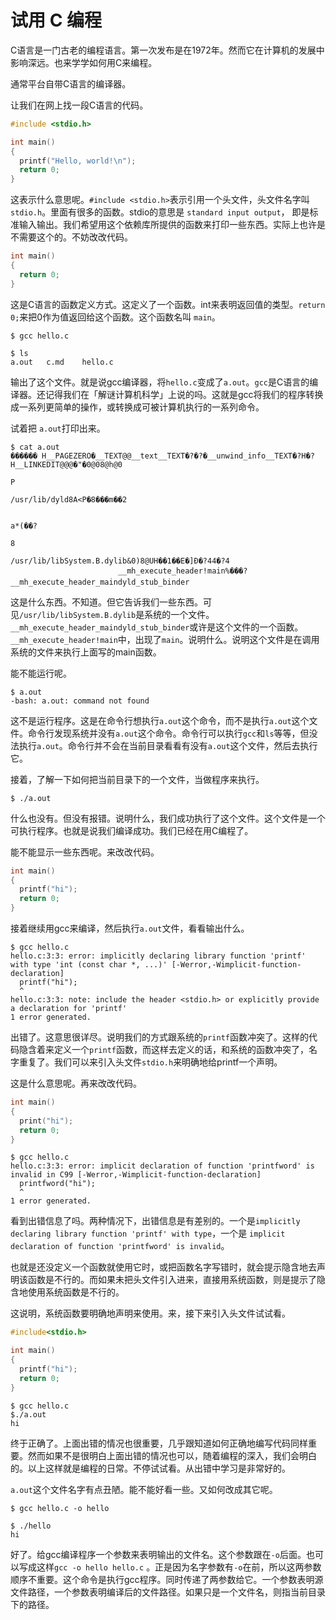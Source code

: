 # 试用 C 编程



C语言是一门古老的编程语言。第一次发布是在1972年。然而它在计算机的发展中影响深远。也来学学如何用C来编程。



通常平台自带C语言的编译器。



让我们在网上找一段C语言的代码。



```c
#include <stdio.h>

int main()    
{
  printf("Hello, world!\n");
  return 0;
}
```



这表示什么意思呢。`#include <stdio.h>`表示引用一个头文件，头文件名字叫`stdio.h`。里面有很多的函数。stdio的意思是 `standard input output`， 即是标准输入输出。我们希望用这个依赖库所提供的函数来打印一些东西。实际上也许是不需要这个的。不妨改改代码。



```c
int main()    
{
  return 0;
}
```



这是C语言的函数定义方式。这定义了一个函数。int来表明返回值的类型。`return 0;`来把0作为值返回给这个函数。这个函数名叫 `main`。



```shell
$ gcc hello.c

$ ls
a.out	c.md	hello.c
```



输出了这个文件。就是说gcc编译器，将`hello.c`变成了`a.out`。`gcc`是C语言的编译器。还记得我们在「解谜计算机科学」上说的吗。这就是gcc将我们的程序转换成一系列更简单的操作，或转换成可被计算机执行的一系列命令。



试着把 `a.out`打印出来。



```shell
$ cat a.out
������ H__PAGEZERO�__TEXT@@__text__TEXT�?�?�__unwind_info__TEXT�?H�?H__LINKEDIT@@@�"�0@08@h@0
                                                                                             P
                                                                                               /usr/lib/dyld8A<P�8���m��2

                                                                                                                          a*(��?
                                                                                                                                8
                                                                                                                                 /usr/lib/libSystem.B.dylib&0)8@UH��1��E�]Ð�?44�?4
                        __mh_execute_header!main%���? __mh_execute_header_maindyld_stub_binder
```



这是什么东西。不知道。但它告诉我们一些东西。可见`/usr/lib/libSystem.B.dylib`是系统的一个文件。`__mh_execute_header_maindyld_stub_binder`或许是这个文件的一个函数。`__mh_execute_header!main`中，出现了`main`。说明什么。说明这个文件是在调用系统的文件来执行上面写的main函数。



能不能运行呢。

```shell
$ a.out
-bash: a.out: command not found
```

这不是运行程序。这是在命令行想执行`a.out`这个命令，而不是执行`a.out`这个文件。命令行发现系统并没有`a.out`这个命令。命令行可以执行`gcc`和`ls`等等，但没法执行`a.out`。命令行并不会在当前目录看看有没有`a.out`这个文件，然后去执行它。



接着，了解一下如何把当前目录下的一个文件，当做程序来执行。



```shell
$ ./a.out
```

什么也没有。但没有报错。说明什么，我们成功执行了这个文件。这个文件是一个可执行程序。也就是说我们编译成功。我们已经在用C编程了。



能不能显示一些东西呢。来改改代码。



```c
int main()    
{
  printf("hi");
  return 0;
}
```



接着继续用gcc来编译，然后执行`a.out`文件，看看输出什么。

```shell
$ gcc hello.c
hello.c:3:3: error: implicitly declaring library function 'printf' with type 'int (const char *, ...)' [-Werror,-Wimplicit-function-declaration]
  printf("hi");
  ^
hello.c:3:3: note: include the header <stdio.h> or explicitly provide a declaration for 'printf'
1 error generated.
```

出错了。这意思很详尽。说明我们的方式跟系统的`printf`函数冲突了。这样的代码隐含着来定义一个`printf`函数，而这样去定义的话，和系统的函数冲突了，名字重复了。我们可以来引入头文件`stdio.h`来明确地给printf一个声明。



这是什么意思呢。再来改改代码。



```c
int main()    
{
  print("hi");
  return 0;
}
```

```shell
$ gcc hello.c
hello.c:3:3: error: implicit declaration of function 'printfword' is invalid in C99 [-Werror,-Wimplicit-function-declaration]
  printfword("hi");
  ^
1 error generated.
```

看到出错信息了吗。两种情况下，出错信息是有差别的。一个是`implicitly declaring library function 'printf' with type`，一个是 `implicit declaration of function 'printfword' is invalid`。



也就是还没定义一个函数就使用它时，或把函数名字写错时，就会提示隐含地去声明该函数是不行的。而如果未把头文件引入进来，直接用系统函数，则是提示了隐含地使用系统函数是不行的。



这说明，系统函数要明确地声明来使用。来，接下来引入头文件试试看。

```c
#include<stdio.h>

int main()    
{
  printf("hi");
  return 0;
}
```

```shell
$ gcc hello.c
$./a.out
hi
```

终于正确了。上面出错的情况也很重要，几乎跟知道如何正确地编写代码同样重要。然而如果不是很明白上面出错的情况也可以，随着编程的深入，我们会明白的。以上这样就是编程的日常。不停试试看。从出错中学习是非常好的。



`a.out`这个文件名字有点丑陋。能不能好看一些。又如何改成其它呢。

```shell
$ gcc hello.c -o hello

$ ./hello
hi
```

好了。给gcc编译程序一个参数来表明输出的文件名。这个参数跟在`-o`后面。也可以写成这样`gcc -o hello hello.c` 。正是因为名字参数有`-o`在前，所以这两参数顺序不重要。这个命令是执行gcc程序。同时传递了两参数给它。一个参数表明源文件路径，一个参数表明编译后的文件路径。如果只是一个文件名，则指当前目录下的路径。



